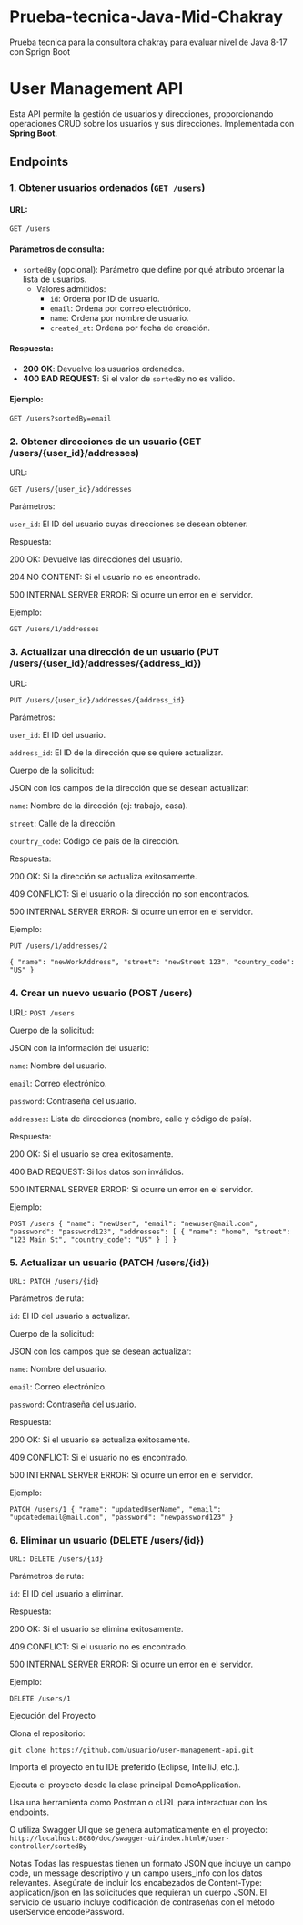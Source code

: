 # Prueba-tecnica-Java-Mid-Chakray
Prueba tecnica para la consultora chakray para evaluar nivel de Java 8-17 con Sprign Boot

# User Management API

Esta API permite la gestión de usuarios y direcciones, proporcionando operaciones CRUD sobre los usuarios y sus direcciones. Implementada con **Spring Boot**.

## Endpoints

### 1. Obtener usuarios ordenados (`GET /users`)

#### URL:
`GET /users`

#### Parámetros de consulta:
- `sortedBy` (opcional): Parámetro que define por qué atributo ordenar la lista de usuarios.
    - Valores admitidos:
        - `id`: Ordena por ID de usuario.
        - `email`: Ordena por correo electrónico.
        - `name`: Ordena por nombre de usuario.
        - `created_at`: Ordena por fecha de creación.

#### Respuesta:
- **200 OK**: Devuelve los usuarios ordenados.
- **400 BAD REQUEST**: Si el valor de `sortedBy` no es válido.

#### Ejemplo:

```GET /users?sortedBy=email```

### 2. Obtener direcciones de un usuario (GET /users/{user_id}/addresses)
URL:

```GET /users/{user_id}/addresses```

Parámetros:

```user_id```: El ID del usuario cuyas direcciones se desean obtener.

Respuesta:

200 OK: Devuelve las direcciones del usuario.

204 NO CONTENT: Si el usuario no es encontrado.

500 INTERNAL SERVER ERROR: Si ocurre un error en el servidor.


Ejemplo:

```GET /users/1/addresses```


### 3. Actualizar una dirección de un usuario (PUT /users/{user_id}/addresses/{address_id})
URL:

```PUT /users/{user_id}/addresses/{address_id}```

Parámetros:

```user_id```: El ID del usuario.

```address_id```: El ID de la dirección que se quiere actualizar.

Cuerpo de la solicitud:

JSON con los campos de la dirección que se desean actualizar:

```name```: Nombre de la dirección (ej: trabajo, casa).

```street```: Calle de la dirección.

```country_code```: Código de país de la dirección.

Respuesta:

200 OK: Si la dirección se actualiza exitosamente.

409 CONFLICT: Si el usuario o la dirección no son encontrados.

500 INTERNAL SERVER ERROR: Si ocurre un error en el servidor.

Ejemplo:

```PUT /users/1/addresses/2```

`{
    "name": "newWorkAddress",
    "street": "newStreet 123",
    "country_code": "US"
}`


### 4. Crear un nuevo usuario (POST /users)
URL:
```POST /users```

Cuerpo de la solicitud:

JSON con la información del usuario:

```name```: Nombre del usuario.

```email```: Correo electrónico.

```password```: Contraseña del usuario.

```addresses```: Lista de direcciones (nombre, calle y código de país).

Respuesta:

200 OK: Si el usuario se crea exitosamente.

400 BAD REQUEST: Si los datos son inválidos.

500 INTERNAL SERVER ERROR: Si ocurre un error en el servidor.

Ejemplo:


`POST /users
{
    "name": "newUser",
    "email": "newuser@mail.com",
    "password": "password123",
    "addresses": [
        {
            "name": "home",
            "street": "123 Main St",
            "country_code": "US"
        }
    ]
}`


### 5. Actualizar un usuario (PATCH /users/{id})

`URL:
PATCH /users/{id}`

Parámetros de ruta:

`id`: El ID del usuario a actualizar.

Cuerpo de la solicitud:

JSON con los campos que se desean actualizar:

`name`: Nombre del usuario.

`email`: Correo electrónico.

`password`: Contraseña del usuario.

Respuesta:

200 OK: Si el usuario se actualiza exitosamente.

409 CONFLICT: Si el usuario no es encontrado.

500 INTERNAL SERVER ERROR: Si ocurre un error en el servidor.

Ejemplo:

`PATCH /users/1
{
    "name": "updatedUserName",
    "email": "updatedemail@mail.com",
    "password": "newpassword123"
}`


### 6. Eliminar un usuario (DELETE /users/{id})

`URL:
DELETE /users/{id}`

Parámetros de ruta:

`id`: El ID del usuario a eliminar.

Respuesta:

200 OK: Si el usuario se elimina exitosamente.

409 CONFLICT: Si el usuario no es encontrado.

500 INTERNAL SERVER ERROR: Si ocurre un error en el servidor.

Ejemplo:


`DELETE /users/1`

Ejecución del Proyecto

Clona el repositorio:


`git clone https://github.com/usuario/user-management-api.git`

Importa el proyecto en tu IDE preferido (Eclipse, IntelliJ, etc.).

Ejecuta el proyecto desde la clase principal DemoApplication.

Usa una herramienta como Postman o cURL para interactuar con los endpoints.

O utiliza Swagger UI que se genera automaticamente en el proyecto: `http://localhost:8080/doc/swagger-ui/index.html#/user-controller/sortedBy`

Notas
Todas las respuestas tienen un formato JSON que incluye un campo code, un message descriptivo y un campo users_info con los datos relevantes.
Asegúrate de incluir los encabezados de Content-Type: application/json en las solicitudes que requieran un cuerpo JSON.
El servicio de usuario incluye codificación de contraseñas con el método userService.encodePassword.



